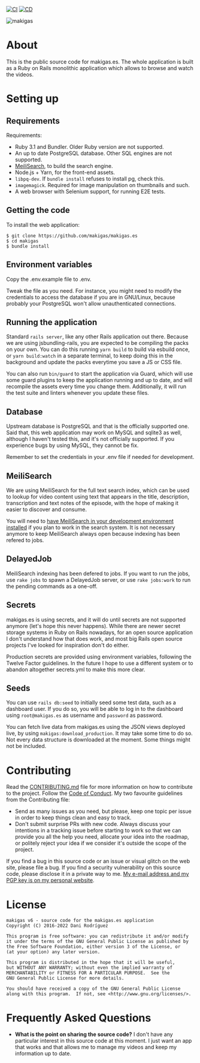 [![CI](https://github.com/makigas/makigas.es/actions/workflows/ci.yml/badge.svg)](https://github.com/makigas/makigas.es/actions/workflows/ci.yml)
[![CD](https://github.com/makigas/makigas.es/actions/workflows/cd.yml/badge.svg)](https://github.com/makigas/makigas.es/actions/workflows/cd.yml)

<img src="https://i.imgur.com/GPJvkq1.png" alt="makigas">

# About

This is the public source code for makigas.es. The whole application is built
as a Ruby on Rails monolithic application which allows to browse and watch the
videos.

# Setting up

## Requirements

Requirements:

* Ruby 3.1 and Bundler. Older Ruby version are not supported.
* An up to date PostgreSQL database. Other SQL engines are not supported.
* [MeiliSearch](https://www.meilisearch.com/), to build the search engine.
* Node.js + Yarn, for the front-end assets.
* `libpq-dev`. If `bundle install` refuses to install pg, check this.
* `imagemagick`. Required for image manipulation on thumbnails and such.
* A web browser with Selenium support, for running E2E tests.

## Getting the code

To install the web application:

    $ git clone https://github.com/makigas/makigas.es
    $ cd makigas
    $ bundle install

## Environment variables

Copy the .env.example file to .env.

Tweak the file as you need.  For instance, you might need to modify the
credentials to access the database if you are in GNU/Linux, because
probably your PostgreSQL won't allow unauthenticated connections.

## Running the application

Standard `rails server`, like any other Rails application out there.  Because
we are using jsbundling-rails, you are expected to be compiling the packs on
your own. You can do this running `yarn build` to build via esbuild once, or
`yarn build:watch` in a separate terminal, to keep doing this in the background
and update the packs everytime you save a JS or CSS file.

You can also run `bin/guard` to start the application via Guard, which will use
some guard plugins to keep the application running and up to date, and will
recompile the assets every time you change them. Additionally, it will run
the test suite and linters whenever you update these files.

## Database

Upstream database is PostgreSQL and that is the officially supported one. Said
that, this web application may work on MySQL and sqlite3 as well, although I
haven't tested this, and it's not officially supported. If you experience bugs
by using MySQL, they cannot be fix.

Remember to set the credentials in your .env file if needed for development.

## MeiliSearch

We are using MeiliSearch for the full text search index, which can be
used to lookup for video content using text that appears in the title,
description, transcription and text notes of the episode, with the hope
of making it easier to discover and consume.

You will need to [have MeiliSearch in your development environment
installed](https://docs.meilisearch.com/) if you plan to work in the
search system. It is not necessary anymore to keep MeiliSearch always
open because indexing has been refered to jobs.

## DelayedJob

MeiliSearch indexing has been defered to jobs.  If you want to run the
jobs, use `rake jobs` to spawn a DelayedJob server, or use `rake
jobs:work` to run the pending commands as a one-off.

## Secrets

makigas.es is using secrets, and it will do until secrets are not supported
anymore (let's hope this never happens). While there are newer secret storage
systems in Ruby on Rails nowadays, for an open source application I don't
understand how that does work, and most big Rails open source projects I've
looked for inspiration don't do either.

Production secrets are provided using environment variables, following the
Twelve Factor guidelines. In the future I hope to use a different system or
to abandon altogether secrets.yml to make this more clear.

## Seeds

You can use `rails db:seed` to initially seed some test data, such as a
dashboard user. If you do so, you will be able to log in to the dashboard
using `root@makigas.es` as username and `password` as password.

You can fetch live data from makigas.es using the JSON views deployed live,
by using `makigas:download_production`. It may take some time to do so.
Not every data structure is downloaded at the moment. Some things might not
be included.

# Contributing

Read the [CONTRIBUTING.md][1] file for more information on how to contribute to
the project. Follow the [Code of Conduct][2]. My two favourite guidelines from
the Contributing file:

* Send as many issues as you need, but please, keep one topic per issue
  in order to keep things clean and easy to track.
* Don't submit surprise PRs with new code. Always discuss your intentions
  in a tracking issue before starting to work so that we can provide you all
  the help you need, allocate your idea into the roadmap, or politely reject
  your idea if we consider it's outside the scope of the project.

If you find a bug in this source code or an issue or visual glitch on the web
site, please file a bug. If you find a security vulnerability on this source
code, please disclose it in a private way to me. [My e-mail address and my
PGP key is on my personal website][3].

# License

    makigas v6 - source code for the makigas.es application
    Copyright (C) 2016-2022 Dani Rodríguez

    This program is free software: you can redistribute it and/or modify
    it under the terms of the GNU General Public License as published by
    the Free Software Foundation, either version 3 of the License, or
    (at your option) any later version.

    This program is distributed in the hope that it will be useful,
    but WITHOUT ANY WARRANTY; without even the implied warranty of
    MERCHANTABILITY or FITNESS FOR A PARTICULAR PURPOSE.  See the
    GNU General Public License for more details.

    You should have received a copy of the GNU General Public License
    along with this program.  If not, see <http://www.gnu.org/licenses/>.


# Frequently Asked Questions

* **What is the point on sharing the source code?**
  I don't have any particular interest in this source code at this moment. I
  just want an app that works and that allows me to manage my videos and keep
  my information up to date.

[1]: https://github.com/makigas/makigas.es/blob/trunk/CONTRIBUTING.md
[2]: https://github.com/makigas/makigas.es/blob/trunk/CODE_OF_CONDUCT.md
[3]: https://www.danirod.es/contact/

